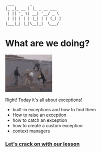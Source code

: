 ```
 ___       _             
|_ _|_ __ | |_ _ __ ___  
 | || '_ \| __| '__/ _ \ 
 | || | | | |_| | | (_) |
|___|_| |_|\__|_|  \___/ 
```
# What are we doing?
![We're back!](../IMGS/batman-exception-handling.gif)

Right! Today it's all about exceptions!

* built-in exceptions and how to find them
* How to raise an exception
* how to catch an exception
* how to create a custom exception
* context managers

### [Let's crack on with our lesson](./01_built_in_exceptions.md)